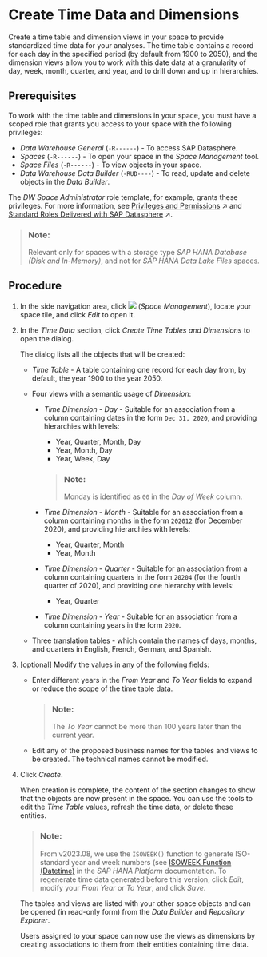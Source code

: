 <!-- loioc5cfce4d22b04650b2fd6078762cdeb9 -->

# Create Time Data and Dimensions

Create a time table and dimension views in your space to provide standardized time data for your analyses. The time table contains a record for each day in the specified period \(by default from 1900 to 2050\), and the dimension views allow you to work with this date data at a granularity of day, week, month, quarter, and year, and to drill down and up in hierarchies.



<a name="loioc5cfce4d22b04650b2fd6078762cdeb9__prereq_xfq_31j_42c"/>

## Prerequisites

To work with the time table and dimensions in your space, you must have a scoped role that grants you access to your space with the following privileges:

-   *Data Warehouse General* \(`-R------`\) - To access SAP Datasphere.
-   *Spaces* \(`-R------`\) - To open your space in the *Space Management* tool.
-   *Space Files* \(`-R------`\) - To view objects in your space.
-   *Data Warehouse Data Builder* \(`-RUD----`\) - To read, update and delete objects in the *Data Builder*.

The *DW Space Administrator* role template, for example, grants these privileges. For more information, see [Privileges and Permissions](https://help.sap.com/viewer/935116dd7c324355803d4b85809cec97/DEV_CURRENT/en-US/d7350c6823a14733a7a5727bad8371aa.html "A privilege represents a task or an area in SAP Datasphere and can be assigned to a specific role. The actions that can be performed in the area are determined by the permissions assigned to a privilege.") :arrow_upper_right: and [Standard Roles Delivered with SAP Datasphere](https://help.sap.com/viewer/935116dd7c324355803d4b85809cec97/DEV_CURRENT/en-US/a50a51d80d5746c9b805a2aacbb7e4ee.html "SAP Datasphere is delivered with several standard roles. A standard role includes a predefined set of privileges and permissions.") :arrow_upper_right:. 

> ### Note:  
> Relevant only for spaces with a storage type *SAP HANA Database \(Disk and In-Memory\)*, and not for *SAP HANA Data Lake Files* spaces.



## Procedure

1.  In the side navigation area, click ![](Integrating-Data-Via-Database-Users/Open-SQL-Schema/images/Space_Management_a868247.png) \(*Space Management*\), locate your space tile, and click *Edit* to open it.

2.  In the *Time Data* section, click *Create Time Tables and Dimensions* to open the dialog.

    The dialog lists all the objects that will be created:

    -   *Time Table* - A table containing one record for each day from, by default, the year 1900 to the year 2050.
    -   Four views with a semantic usage of *Dimension*:
        -   *Time Dimension - Day* - Suitable for an association from a column containing dates in the form `Dec 31, 2020`, and providing hierarchies with levels:

            -   Year, Quarter, Month, Day
            -   Year, Month, Day
            -   Year, Week, Day

            > ### Note:  
            > Monday is identified as `00` in the *Day of Week* column.

        -   *Time Dimension - Month* - Suitable for an association from a column containing months in the form `202012` \(for December 2020\), and providing hierarchies with levels:
            -   Year, Quarter, Month
            -   Year, Month

        -   *Time Dimension - Quarter* - Suitable for an association from a column containing quarters in the form `20204` \(for the fourth quarter of 2020\), and providing one hierarchy with levels:
            -   Year, Quarter

        -   *Time Dimension - Year* - Suitable for an association from a column containing years in the form `2020`.

    -   Three translation tables - which contain the names of days, months, and quarters in English, French, German, and Spanish.

3.  \[optional\] Modify the values in any of the following fields:

    -   Enter different years in the *From Year* and *To Year* fields to expand or reduce the scope of the time table data.

        > ### Note:  
        > The *To Year* cannot be more than 100 years later than the current year.

    -   Edit any of the proposed business names for the tables and views to be created. The technical names cannot be modified.

4.  Click *Create*.

    When creation is complete, the content of the section changes to show that the objects are now present in the space. You can use the tools to edit the *Time Table* values, refresh the time data, or delete these entities.

    > ### Note:  
    > From v2023.08, we use the `ISOWEEK()` function to generate ISO-standard year and week numbers \(see [ISOWEEK Function \(Datetime\)](https://help.sap.com/docs/SAP_HANA_PLATFORM/4fe29514fd584807ac9f2a04f6754767/20e23edc7519101482eae3271722de36.html) in the *SAP HANA Platform* documentation. To regenerate time data generated before this version, click *Edit*, modify your *From Year* or *To Year*, and click *Save*.

    The tables and views are listed with your other space objects and can be opened \(in read-only form\) from the *Data Builder* and *Repository Explorer*.

    Users assigned to your space can now use the views as dimensions by creating associations to them from their entities containing time data.


